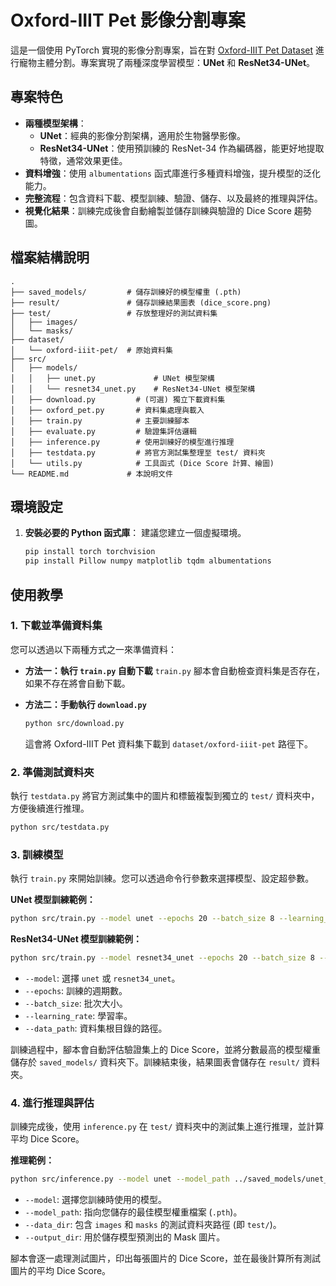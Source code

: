 # Oxford-IIIT Pet 影像分割專案

這是一個使用 PyTorch 實現的影像分割專案，旨在對 [Oxford-IIIT Pet Dataset](https://www.robots.ox.ac.uk/~vgg/data/pets/) 進行寵物主體分割。專案實現了兩種深度學習模型：**UNet** 和 **ResNet34-UNet**。

## 專案特色

* **兩種模型架構**：
    * **UNet**：經典的影像分割架構，適用於生物醫學影像。
    * **ResNet34-UNet**：使用預訓練的 ResNet-34 作為編碼器，能更好地提取特徵，通常效果更佳。
* **資料增強**：使用 `albumentations` 函式庫進行多種資料增強，提升模型的泛化能力。
* **完整流程**：包含資料下載、模型訓練、驗證、儲存、以及最終的推理與評估。
* **視覺化結果**：訓練完成後會自動繪製並儲存訓練與驗證的 Dice Score 趨勢圖。

## 檔案結構說明

```
.
├── saved_models/         # 儲存訓練好的模型權重 (.pth)
├── result/               # 儲存訓練結果圖表 (dice_score.png)
├── test/                 # 存放整理好的測試資料集
│   ├── images/
│   └── masks/
├── dataset/
│   └── oxford-iiit-pet/  # 原始資料集
├── src/
│   ├── models/
│   │   ├── unet.py             # UNet 模型架構
│   │   └── resnet34_unet.py    # ResNet34-UNet 模型架構
│   ├── download.py         # (可選) 獨立下載資料集
│   ├── oxford_pet.py       # 資料集處理與載入
│   ├── train.py            # 主要訓練腳本
│   ├── evaluate.py         # 驗證集評估邏輯
│   ├── inference.py        # 使用訓練好的模型進行推理
│   ├── testdata.py         # 將官方測試集整理至 test/ 資料夾
│   └── utils.py            # 工具函式 (Dice Score 計算、繪圖)
└── README.md             # 本說明文件
```

## 環境設定

1.  **安裝必要的 Python 函式庫**：
    建議您建立一個虛擬環境。

    ```bash
    pip install torch torchvision
    pip install Pillow numpy matplotlib tqdm albumentations
    ```

## 使用教學

### 1. 下載並準備資料集

您可以透過以下兩種方式之一來準備資料：

* **方法一：執行 `train.py` 自動下載**
    `train.py` 腳本會自動檢查資料集是否存在，如果不存在將會自動下載。

* **方法二：手動執行 `download.py`**
    ```bash
    python src/download.py
    ```
    這會將 Oxford-IIIT Pet 資料集下載到 `dataset/oxford-iiit-pet` 路徑下。

### 2. 準備測試資料夾

執行 `testdata.py` 將官方測試集中的圖片和標籤複製到獨立的 `test/` 資料夾中，方便後續進行推理。

```bash
python src/testdata.py
```

### 3. 訓練模型

執行 `train.py` 來開始訓練。您可以透過命令行參數來選擇模型、設定超參數。

**UNet 模型訓練範例：**
```bash
python src/train.py --model unet --epochs 20 --batch_size 8 --learning_rate 1e-4 --data_path ../dataset/oxford-iiit-pet
```

**ResNet34-UNet 模型訓練範例：**
```bash
python src/train.py --model resnet34_unet --epochs 20 --batch_size 8 --learning_rate 1e-4 --data_path ../dataset/oxford-iiit-pet
```

* `--model`: 選擇 `unet` 或 `resnet34_unet`。
* `--epochs`: 訓練的週期數。
* `--batch_size`: 批次大小。
* `--learning_rate`: 學習率。
* `--data_path`: 資料集根目錄的路徑。

訓練過程中，腳本會自動評估驗證集上的 Dice Score，並將分數最高的模型權重儲存於 `saved_models/` 資料夾下。訓練結束後，結果圖表會儲存在 `result/` 資料夾。

### 4. 進行推理與評估

訓練完成後，使用 `inference.py` 在 `test/` 資料夾中的測試集上進行推理，並計算平均 Dice Score。

**推理範例：**
```bash
python src/inference.py --model unet --model_path ../saved_models/unet_20_best_model.pth --data_dir ../test --output_dir ../predictions
```

* `--model`: 選擇您訓練時使用的模型。
* `--model_path`: 指向您儲存的最佳模型權重檔案 (`.pth`)。
* `--data_dir`: 包含 `images` 和 `masks` 的測試資料夾路徑 (即 `test/`)。
* `--output_dir`: 用於儲存模型預測出的 Mask 圖片。

腳本會逐一處理測試圖片，印出每張圖片的 Dice Score，並在最後計算所有測試圖片的平均 Dice Score。
